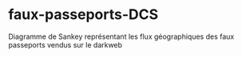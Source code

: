 # faux-passeports-DCS
 Diagramme de Sankey représentant les flux géographiques des faux passeports vendus sur le darkweb

